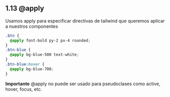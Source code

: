 ## 1.13 @apply

Usamos apply para especificar directivas de tailwind que queremos
aplicar a nuestros componentes

``` css
.btn {
  @apply font-bold py-2 px-4 rounded;
}
.btn-blue {
  @apply bg-blue-500 text-white;
}
.btn-blue:hover {
  @apply bg-blue-700;
}
```

**Importante** @apply no puede ser usado para pseudoclases como active,
hover, focus, etc.

